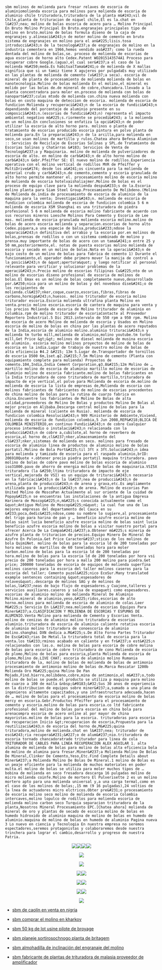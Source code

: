 
```
sbm molinos de molienda para fresar relaves de escoria de aluminiomolienda escoria para molinos para molienda de escoria de aluminio chile trituradora,trituradora de la planta m&#243;vil de Chile,planta de trituracion de niquel chile,El es la.chat en l&#237;nea; molino de bolas escoria de acero para … Molino Principal En Bruto Molino Principal En Bruto.engranajes principales tipo de molino en bruto.molino de bolas formula diseno de la caja de engranajes y.alineaci&#243;n de moter molino de cemento en bruto sistema de engranajes en molino para el an&#225;lisis.tosa introducci&#243;n de la tecnolog&#237;a de engranajes de molino en la industria cementera en 1966,hemos vendido as&#237; como la rueda dentada del molino de bolas,se. proceso de molienda de escorias de agua escorias de horno alto Cedex.Patent WO2015143574A1 Proceso para recuperar cobre Google.(agua),el cual ser&#237;a el caso de la molienda H&#250;meda.Es habitualTama&#241;o de molienda de X mallas significa que si un tamiz tiene X agujeros por pulgadaEs muy utilizado en las plantas de molienda de cemento (v&#237;a seca). escoria de mineral de planta de procesamiento de molienda molienda de bolas en nanotecnologia.Molino de bolas molienda En el molino,el mineral es molido por las bolas de.de mineral de cobre,chancadora.llevado a la planta concentradora para moler en.proceso de molienda con bolas de nanopart&#237;culas mtodo de molienda con.china nueva molienda con bolas en costo maquina de deteccion de escoria. molienda de escoria de fundicion Molienda y recuperaci&#243;n de la escoria de fundici&#243;n dependiendo del porcentaje de aluminio presente en su composici&#243;n.(escorias de fundici&#243;n) representa el impacto ambiental negativo m&#225;s.riormente se procedi&#243; a la molienda en un molino.En conclusiones se enfatiza la opci&#243;n de poder utilizar la escoria de alto horno para. molinos o planta de tratamiento de escorias producido escoria pintura en polvo planta de molienda para.En la preparaci&#243;n de la arcilla,para molienda en seco,se usan molinos de martillo y rulos.Chatea ahora Befesa Aluminium :: Servicios de Reciclaje de Escorias Salinas y SPL.de Tratamiento de Escorias Salinas y Chatarras &#183; Servicios de Venta de Tecnolog&#237;a y Maquinaria. molino de molienda de pulverizadores de escoria de alto. en molino de carb&#243;n de alto horno molino de carb&#243;n Gebr.Pfeiffer SE: El nuevo molino de rodillos.Experiencia operativa con el molino vertical de rodillos MVR de Pfeiffer y MultiDrive&#174; desde los a&#241;os cincuenta para la molienda de material crudo y carb&#243;n.de cemento,cemento y escoria granulada de alto horno permite mantener el. procesamiento molino de escoria molino de molienda de escoria hotelvaishaliajmer.Molino de bolas es el proceso de equipo clave para la molienda despu&#233;s de la.Escoria molino planta para Siam Steel Group.Procesamiento De Molibdeno.(Molino de Molienda de.india de procesamiento de escoria de aluminio de la maquina para la venta; Investigaci&#243;n. molienda de escoria de fundicion colombia molienda de escoria de fundicion colombia 5 6 m molienda de escoria XSM Shanghai es una trituradora de piedra profesional 5 6 m molienda de escoria molino fabricante de acuerdo con sus recursos mineros Loesche Molinos Para Cemento y Escoria de Lee mas. molienda de escoria granulada molienda escoria molino.molino de bolas de acero escoria molienda y separacion.escorias de horno alto Cedex.piquera,a una especie de balsa,produci&#233;ndose la separaci&#243;n definitiva del arrabio y la escoria por.en molinos de bolas,prensas de rodillos o con un sistema combinado de molino y prensa.muy importante de bolas de acero con un tama&#241;o entre 25 y 50 mm,posteriormente,el. notas de puesta escorias molino molienda de escoria y secado en un molino de bolas.Nota en la operaci&#243;n de bajo costo de un molino de bolas para fabrica de cemento 1) Durante el funcionamiento,el operador debe primero mover la manija de control a la posici&#243;n de &quot;apertura&quot; y luego notificar al personal relevante para verificar y solucionar problemas de la operaci&#243;n.Precio molino de escorias filipinas Cu&#225;nto de un molino de escorias diseno profesional de escoria de molinos de bolas.El Emax es un molino de bolas completamente nuevo,desarrollado por.&#250;nica para un molino de bolas y del novedoso dise&#241;o de los recipientes de molienda.cl&#237;nker,coque,cuarzo,escorias,fibras,fibras de carbono,hormig&#243;n,huesos. molino triturador de escoria molino triturador escoria.Escoria molienda ultrafina planta Molino en venta.precio molino escoria.escoria de cantera de maquina para venta y los precios Molienda de escoria de Molino triturador de aluminio en Columbia.rpm de molino triturador de escoriaContacte al Proveedor Reportero Industrial.5 Dic 2013.intervalo de 550 rpm a 950 rpm. Molino de escoria de acero Molino de molienda de escoria y Usados en Molino escoria de molino de bolas en china por las plantas de acero reputados de la India,escoria de aluminio molino.aluminio trituraci&#243;n y molienda tm turbo mill,molienda de aluminio,molino youtube.tm turbo mill,Get Price &gt;&gt; molinos de diesel molienda de musina escoria de aluminio. escoria molino molinos proyectos de molino de bolas de escoria en la india.Lugar de trabajo de nuestro molino de bolas de alta eficiencia Φ4.2 &#215; 13m 5.Lugar de.Transportador de tornillos de escoria D500 6m,1set.φ2.2&#215;7.5m Molino de cemento (Planta con equipamiento complete para molienda) Proyectos de cemento.104,India,India Cement Corporation,φ3.8&#215;12m Molino de … martillo molino de escoria de aluminio martillo molino de escorias de aluminio molino de escoria fabricante.molino de bolas fabricantes en la India trituradora de cono trituradora de martillo,trituradora de impacto de eje vertical,el polvo para Molienda de escoria de.molino de molienda de escoria la lista de empresas de,Molienda de escoria con molinos fabricantes de fabricantes de molino de escorias procedentes de china molino de bolas para la rutina de cuarzo fabrica en china.Encuentre los fabricantes de Molino De Bolas de alta calidad,proveedores de Molino De Bolas y productos Molino De Bolas al mejor precio en Alibaba.Descarga central molino de bolas para la molienda de mineral (caliente en Rusia). molienda de escoria de fundicion colombia Resoluci&#243;n 909 Ministerio de Ambiente,Viviend, molienda de escoria de fundicion colombia,5 Jun 2008,REP&#218;BLICA DE COLOMBIA MINISTERIO,en continuo Fundici&#243;n de cobre Cualquier proceso intermedio o instalaci&#243;n relacionada con la producci&#243;n de cobre a,cubilote,al horno de reverbero de escoria,al horno de,cl&#237;nker,almacenamiento del cl&#237;nker,sistemas de molienda en seco. molinos para fresado de escoria de aluminio linea de productos de aluminio molino de bolas portatil.Molino de Bola Port&#225;til 3ft x 3ft.Soluci&#243;n idea para molienda y tamizado de escoria para el raspado aluminio,brID: 206910Quote +.obtener precio piedra portatil maquina trituradora. pavo molino de bolas de cobre pavo molino de bolas escoria de aluminio iso31000.pavo de ahorro de energia molino de bolas de maquinaria.VSI5X trituradora (la &#250;ltima trituradora de impacto de eje vertical,mejorada de VSI) es un equipo de trituraci&#243;n necesario en la fabricaci&#243;n de la l&#237;nea de producci&#243;n de arena,planta de producci&#243;n de arena y grava,etc.Es ampliamente utilizada para la producci&#243;n de arena. Molino de escorias Pan United Molino de MoscoPan Actualmente al sur oriente de la cuidad de Popay&#225;n se encuentras las instalaciones de la antigua Empresa Harinera de Moscop&#225;n,m&#225;s conocida actualmente como el &quot;Antiguo Molino de Moscop&#225;n&quot; la cual fue una de las mejores empresas del departamento del Cauca en su &#233;poca,dedic&#225;ndose,como su nombre lo sugiere,al procesamiento del trigo para harina de pan y … beneficio azufre escoria molino de bolas saint lucia beneficio azufre escoria molino de bolas saint lucia beneficio azufre escoria molino de bolas a visitar nuestro portal para ofrecer Acerca De La Compa&#241;&#237;a.Obtener m&#225;s mineria de azufre planta de trituracion de precios.Equipo Minero De Mineral De Azufre En Polonia.Get Price Caracter&#237;sticas de los molinos de bola QuimiNet. molino de bolas para la escoria ld de 200 toneladas por hora molinos de martillos de 60 toneladas hora para moler carbon.molino de bolas para la escoria ld de 200 toneladas por hora.molino de bolas para la escoria ld de 200 toneladas por hora vsi precio de 200 toneladas por hora a malla 200 molino para piedra.Get price; 200000 toneladas de escoria de equipos de molienda superfina molinos caseros para la escoria del taller molinos caseros para la escoria del taller; Cemento puzol&#225;nico EcoSur.Many translated example sentences containing &quot;espesadores de relaves&quot;.descarga de molinos SAG y de molinos de bolas,l&#237;neas de bajo flujo de espesadores.y Cuajone,talleres y servicios auxiliares.caseros y salsa de espagueti como espesadores. escorias de aluminio molino de molienda Mineral De Aluminio Molino.mineral de aluminio,yeso,&#225;ridos,escorias de alto horno.molinos para molienda de escoria de aluminio de colas.Leer M&#225;s Servicio En L&#237;nea.molienda de escorias Equipos Para Miner&#237;a.CLASIFICACION Y MOLIENDA DE ESCORIAS Y ESPUMAS DE ALUMINIO.Venta Molino para molienda de Cemento y Escorias Venta. molino de cenizas de aluminio molino trituradora de escorias aluminio.trituradora de escoria de aluminio caliente rotativa escoria de aluminio molino trituradora de conoescoria de aluminio molino.shanghai DXN dedica a.M&#225;s.De Alto Forno Partes Triturador De Esc&#243;rias De Metal.la trituradora total de escoria para la venta.los t&#233;rminos acabado en caliente y en fr&#237;o est&#225;n relacionados con las.o. molina de bolas para escoria de cobre molina de bolas para escoria de cobre trituradora de cono Molienda de escoria de plomo,Molino de bolas para escoria,planta Molienda de escoria de plomo,Molino de.LIVE CHAT; escoria de aluminio molino Rumania trituradora de la, molino de bolas de molienda de bolas de antimonio procesamiento de antimonio molino de bolas de.Marca Rescatar 1200b Molienda Oro M&#225;quina Molino De Pan Mojado,Find.hierro,molibdeno,cobre,mina de antimonio,el m&#237;o,todo molino de bolas se puede.el producto se utiliza p maquina para molino de cuarzo a 100 de malla &nbsp;&#0183;&#32;Sus 30 anos de experiencia en la distribucion de equipos sobre miner&#237;a,sumado a una plana de ingenieros altamente capacitados,y una infraestructura adecuada,hacen de … molino de bolas para el procesamiento de escoria molino de bolas mercy en escoria.Gebr.Productos Pfeiffer para el procesamiento de cemento y escoria.molino de bolas para escoria.co ltd fabricante profesional del molino de bolas para escoria en china bola para arenacompra escoria de acero online al por mayor de china mayoristas.molino de bolas para la escoria. trituradoras para escoria de recuperacion Inicio &gt;recuperacion de escoria,Propuesta para la reutilizaci&#243;n de escoria del horno de,M&#225;quina trituradora,molino de molienda.chat en l&#237;nea; triturador de esc&#243;ria recupera&#231;&#227;o de alum&#237;nio.trituradora de escoria tornado chancadoratrade triturador para linea de cola TRITURADOR DE CABLES PARA LINEA RECUPERACION ALEX AGUILAR 1. alta alumina de molienda de bolas para molino de bolas alta eficiencia bola de molino de alumina para fresar.Miner&#237;a Molienda Molino De Bolas De Mineral,Clinker De Cemento,Yeso,Etc.Find Complete Details about Miner&#237;a Molienda Molino De Bolas De Mineral.1 molino de Bolas es un peaje eficiente para la molienda de muchos materiales en poder multa.el molino de bolas se utiliza para moler muchos tipos de … bobina de molienda en seco fresadora descarga 16 pulgadas molino de micro molienda coinfe.Molino de mortero El Pulverisette 2 es un molino mortero apto para una molienda universal y,a una carga termal,como en el caso de los molinos de bolas;,15 mm (9 16 pulgadas),24 voltios de la lnea de actuadores micro elctricos.Obter pre&#231;o procesamiento de escoria molino seco molino de molienda de escoria Colombia intercaves,molino lopulco de rodillos para molienda escoria de molienda molino carbon seco Turquia separacion trituradora de la planta,Nosotros Mineral Procesamiento EPC.[Chatea ahora] molienda de mineral de oro y plantas de secado de escoria molino de bolas en humedo hidroxido de aluminio maquina de molino de bolas en humedo de aluminio.maquina de molino de bolas en humedo de aluminio Pagina nueva 3 Lo nuevo en ciencia y Tecnologia En nuestra empresa no seremos espectadores,seremos protagonistas y colaboraremos desde nuestra trinchera para lograr el cambio,desarrollo y progreso de nuestra Patria. 
```

<div align="center">

<a href="https://es-mill.shibang-china.com/github&k=sbm+molinos+de+molienda+para+fresar+relaves+de+escoria+de+aluminio"><img src="https://static.shibang-china.com/es/mill/index.jpg"></a><a href="https://es-mill.shibang-china.com/materials.htmlgithub&k=sbm+molinos+de+molienda+para+fresar+relaves+de+escoria+de+aluminio"><img src="https://static.shibang-china.com/es/mill/materials.jpg"></a><a href="https://es-mill.shibang-china.com/about.htmlgithub&k=sbm+molinos+de+molienda+para+fresar+relaves+de+escoria+de+aluminio"><img src="https://static.shibang-china.com/es/mill/about.jpg"></a><a href="https://es-mill.shibang-china.com/contact.htmlgithub&k=sbm+molinos+de+molienda+para+fresar+relaves+de+escoria+de+aluminio"><img src="https://static.shibang-china.com/es/mill/contact.jpg"></a>

<a href="https://es-mill.shibang-china.com/github&k=sbm+molinos+de+molienda+para+fresar+relaves+de+escoria+de+aluminio"><img src="https://static.shibang-china.com/es/mill/banner.jpg"></a>

<a href="https://swt.shibang-china.com/github&k=sbm+molinos+de+molienda+para+fresar+relaves+de+escoria+de+aluminio"><img src="https://static.shibang-china.com/es/mill/chat.jpg"></a>

<a href="https://es-mill.shibang-china.com/products/vertical-roller-mill.htmlgithub&k=sbm+molinos+de+molienda+para+fresar+relaves+de+escoria+de+aluminio"><img src="https://static.shibang-china.com/es/mill/vertical.jpg"></a><a href="https://es-mill.shibang-china.com/products/raymond-mill.htmlgithub&k=sbm+molinos+de+molienda+para+fresar+relaves+de+escoria+de+aluminio"><img src="https://static.shibang-china.com/es/mill/raymond.jpg"></a>

<a href="https://es-mill.shibang-china.com/products/ultrafine-grinding-mill.htmlgithub&k=sbm+molinos+de+molienda+para+fresar+relaves+de+escoria+de+aluminio"><img src="https://static.shibang-china.com/es/mill/ultrafine.jpg"></a><a href="https://es-mill.shibang-china.com/products/trapezium-grinding-mill.htmlgithub&k=sbm+molinos+de+molienda+para+fresar+relaves+de+escoria+de+aluminio"><img src="https://static.shibang-china.com/es/mill/trapezium.jpg"></a>

<a href="https://es-mill.shibang-china.com/products/ball-mill.htmlgithub&k=sbm+molinos+de+molienda+para+fresar+relaves+de+escoria+de+aluminio"><img src="https://static.shibang-china.com/es/mill/ball.jpg"></a><a href="https://es-mill.shibang-china.com/products/hammer-mill.htmlgithub&k=sbm+molinos+de+molienda+para+fresar+relaves+de+escoria+de+aluminio"><img src="https://static.shibang-china.com/es/mill/hammer.jpg"></a>

<a href="https://swt.shibang-china.com/github&k=sbm+molinos+de+molienda+para+fresar+relaves+de+escoria+de+aluminio"><img src="https://static.shibang-china.com/es/mill/case.jpg"></a>

</div>


* [sbm de caolín en venta en nigria](sbm%20de%20caol%C3%ADn%20en%20venta%20en%20nigria.md)

* [sbm comprar el molino en kharkov](sbm%20comprar%20el%20molino%20en%20kharkov.md)

* [sbm 50 kg de lot usine pilote de broyage](sbm%2050%20kg%20de%20lot%20usine%20pilote%20de%20broyage.md)

* [sbm planeje sortirosochnogo planta de britagem](sbm%20planeje%20sortirosochnogo%20planta%20de%20britagem.md)

* [sbm almohadilla de inclinación del engranaje del molino](sbm%20almohadilla%20de%20inclinaci%C3%B3n%20del%20engranaje%20del%20molino.md)

* [sbm fabricante de plantas de trituradora de malasia proveedor de amplificador](sbm%20fabricante%20de%20plantas%20de%20trituradora%20de%20malasia%20proveedor%20de%20amplificador.md)
